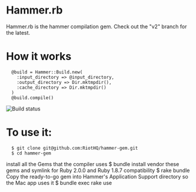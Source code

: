 # Hammer.rb

Hammer.rb is the hammer compilation gem. Check out the "v2" branch for the latest.

# How it works

      @build = Hammer::Build.new(
        :input_directory => @input_directory,
        :output_directory => Dir.mktmpdir(),
        :cache_directory => Dir.mktmpdir()
      )
      @build.compile()

![Build status](https://travis-ci.org/RiotHQ/hammer-gem.svg?branch=v2)

# To use it:

      $ git clone git@github.com:RiotHQ/hammer-gem.git
      $ cd hammer-gem
install all the Gems that the compiler uses
      $ bundle install
vendor these gems and symlink for Ruby 2.0.0 and Ruby 1.8.7 compatibility
      $ rake bundle
Copy the ready-to-go gem into Hammer's Application Support directory so the Mac app uses it
      $ bundle exec rake use
